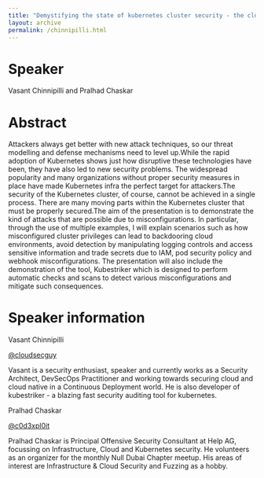 ```yaml
---
title: "Demystifying the state of kubernetes cluster security - the cloud native way"
layout: archive
permalink: /chinnipilli.html
---
```


# Speaker

Vasant Chinnipilli and Pralhad Chaskar

# Abstract

Attackers always get better with new attack techniques, so our threat modelling and defense mechanisms need to level up.While the rapid adoption of Kubernetes shows just how disruptive these technologies have been, they have also led to new security problems. The widespread popularity and many organizations without proper security measures in place have made Kubernetes infra the perfect target for attackers.The security of the Kubernetes cluster, of course, cannot be achieved in a single process. There are many moving parts within the Kubernetes cluster that must be properly secured.The aim of the presentation is to demonstrate the kind of attacks that are possible due to misconfigurations. In particular, through the use of multiple examples, I will explain scenarios such as how misconfigured cluster privileges can lead to backdooring cloud environments, avoid detection by manipulating logging controls and access sensitive information and trade secrets due to IAM, pod security policy and webhook misconfigurations. The presentation will also include the demonstration of the tool, Kubestriker which is designed to perform automatic checks and scans to detect various misconfigurations and mitigate such consequences.

# Speaker information

Vasant Chinnipilli

[@cloudsecguy](https://twitter.com/cloudsecguy)

Vasant is a security enthusiast, speaker and currently works as a Security Architect, DevSecOps Practitioner and working towards securing cloud and cloud native in a Continuous Deployment world. He is also developer of kubestriker - a blazing fast security auditing tool for kubernetes.

Pralhad Chaskar

[@c0d3xpl0it](https://twitter.com/@c0d3xpl0it)

Pralhad Chaskar is Principal Offensive Security Consultant at Help AG, focussing on Infrastructure, Cloud and Kubernetes security. He volunteers as an organizer for the monthly Null Dubai Chapter meetup. His areas of interest are Infrastructure & Cloud Security and Fuzzing as a hobby.
